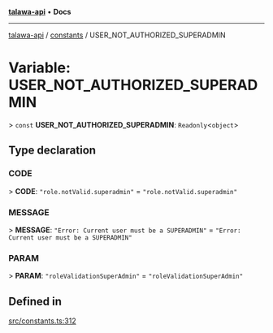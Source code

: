 [**talawa-api**](../../README.md) • **Docs**

***

[talawa-api](../../modules.md) / [constants](../README.md) / USER\_NOT\_AUTHORIZED\_SUPERADMIN

# Variable: USER\_NOT\_AUTHORIZED\_SUPERADMIN

\> `const` **USER\_NOT\_AUTHORIZED\_SUPERADMIN**: `Readonly`\<`object`\>

## Type declaration

### CODE

\> **CODE**: `"role.notValid.superadmin"` = `"role.notValid.superadmin"`

### MESSAGE

\> **MESSAGE**: `"Error: Current user must be a SUPERADMIN"` = `"Error: Current user must be a SUPERADMIN"`

### PARAM

\> **PARAM**: `"roleValidationSuperAdmin"` = `"roleValidationSuperAdmin"`

## Defined in

[src/constants.ts:312](https://github.com/PalisadoesFoundation/talawa-api/blob/d0c167bb942c4778fba221c2cdd27665fc7dbf61/src/constants.ts#L312)
